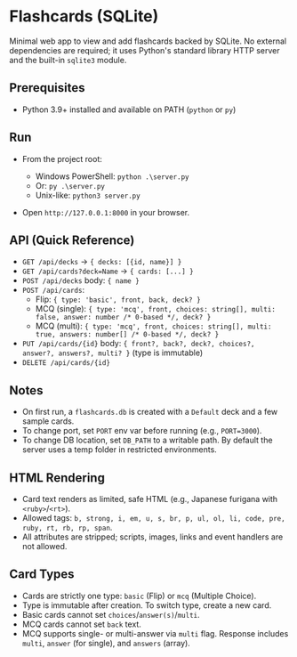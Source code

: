 Flashcards (SQLite)
===================

Minimal web app to view and add flashcards backed by SQLite. No external dependencies are required; it uses Python's standard library HTTP server and the built-in `sqlite3` module.

Prerequisites
-------------
- Python 3.9+ installed and available on PATH (`python` or `py`)

Run
---
- From the project root:

  - Windows PowerShell: `python .\server.py`
  - Or: `py .\server.py`
  - Unix-like: `python3 server.py`

- Open `http://127.0.0.1:8000` in your browser.

API (Quick Reference)
---------------------
- `GET /api/decks` → `{ decks: [{id, name}] }`
- `GET /api/cards?deck=Name` → `{ cards: [...] }`
- `POST /api/decks` body: `{ name }`
- `POST /api/cards`:
  - Flip: `{ type: 'basic', front, back, deck? }`
  - MCQ (single): `{ type: 'mcq', front, choices: string[], multi: false, answer: number /* 0-based */, deck? }`
  - MCQ (multi): `{ type: 'mcq', front, choices: string[], multi: true, answers: number[] /* 0-based */, deck? }`
- `PUT /api/cards/{id}` body: `{ front?, back?, deck?, choices?, answer?, answers?, multi? }` (type is immutable)
- `DELETE /api/cards/{id}`

Notes
-----
- On first run, a `flashcards.db` is created with a `Default` deck and a few sample cards.
- To change port, set `PORT` env var before running (e.g., `PORT=3000`).
- To change DB location, set `DB_PATH` to a writable path. By default the server uses a temp folder in restricted environments.

HTML Rendering
--------------
- Card text renders as limited, safe HTML (e.g., Japanese furigana with `<ruby>`/`<rt>`).
- Allowed tags: `b, strong, i, em, u, s, br, p, ul, ol, li, code, pre, ruby, rt, rb, rp, span`.
- All attributes are stripped; scripts, images, links and event handlers are not allowed.

Card Types
----------
- Cards are strictly one type: `basic` (Flip) or `mcq` (Multiple Choice).
- Type is immutable after creation. To switch type, create a new card.
- Basic cards cannot set `choices`/`answer(s)`/`multi`.
- MCQ cards cannot set `back` text.
- MCQ supports single- or multi-answer via `multi` flag. Response includes `multi`, `answer` (for single), and `answers` (array).
